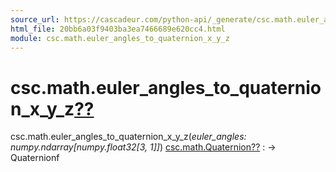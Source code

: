 ```yaml
---
source_url: https://cascadeur.com/python-api/_generate/csc.math.euler_angles_to_quaternion_x_y_z.html
html_file: 20bb6a03f9403ba3ea7466689e620cc4.html
module: csc.math.euler_angles_to_quaternion_x_y_z
---
```


# csc.math.euler\_angles\_to\_quaternion\_x\_y\_z[??](#csc-math-euler-angles-to-quaternion-x-y-z "Permalink to this heading")

csc.math.euler\_angles\_to\_quaternion\_x\_y\_z(*euler\_angles: numpy.ndarray[numpy.float32[3, 1]]*)  [csc.math.Quaternion](../csc.html#csc.math.Quaternion "csc.math.Quaternion")[??](#csc.math.euler_angles_to_quaternion_x_y_z "Permalink to this definition")
:   -> Quaternionf